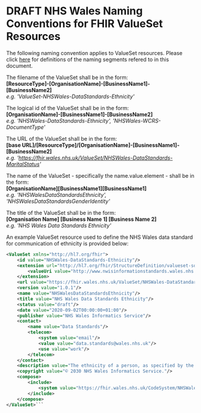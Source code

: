 # DRAFT NHS Wales Naming Conventions for FHIR ValueSet Resources

The following naming convention applies to ValueSet resources. Please click [here](NamingConventions.md) for definitions of the naming segments refered to in this document.

The filename of the ValueSet  shall be in the form:  
**[ResourceType]-[OrganisationName]-[BusinessName1]-[BusinessName2]**  
*e.g. 'ValueSet-NHSWales-DataStandards-Ethnicity'*

The logical id of the ValueSet shall be in the form:  
**[OrganisationName]-[BusinessName1]-[BusinessName2]**  
*e.g. 'NHSWales-DataStandards-Ethnicity', 'NHSWales-WCRS-DocumentType'*

The URL of the ValueSet shall be in the form:  
**[base URL]/[ResourceType]/[OrganisationName]-[BusinessName1]-[BusinessName2]**  
*e.g. 'https://fhir.wales.nhs.uk/ValueSet/NHSWales-DataStandards-MaritalStatus'*

The name of the ValueSet - specifically the name.value.element - shall be in the form:  
**[OrganisationName][BusinessName1][BusinessName1]**   
*e.g. 'NHSWalesDataStandardsEthnicity', 'NHSWalesDataStandardsGenderIdentity'*

The title of the ValueSet shall be in the form:  
**[Organisation Name] [Business Name 1] [Business Name 2]**   
*e.g. 'NHS Wales Data Standards Ethnicity'*

An example ValueSet resource used to define the NHS Wales data standard for communication of ethnicity is provided below:
```xml
<ValueSet xmlns="http://hl7.org/fhir">
	<id value="NHSWales-DataStandards-Ethnicity"/>
	<extension url="http://hl7.org/fhir/StructureDefinition/valueset-sourceReference">
		<valueUri value="http://www.nwisinformationstandards.wales.nhs.uk/sitesplus/documents/299/20171222-DSCN%202017%2011-Core%20Ref%20Data%20Standards-v1.0.pdf"/>
	</extension>
	<url value="https://fhir.wales.nhs.uk/ValueSet/NHSWales-DataStandards-Ethnicity"/>>
	<version value="1.0.1"/>
    <name value="NHSWalesDataStandardsEthnicity"/>
	<title value="NHS Wales Data Standards Ethnicity"/>
	<status value="draft"/>
	<date value="2020-09-02T00:00:00+01:00"/>
	<publisher value="NHS Wales Informatics Service"/>
	<contact>
		<name value="Data Standards"/>
		<telecom>
			<system value="email"/>
			<value value="data.standards@wales.nhs.uk"/>
			<use value="work"/>
		</telecom>
	</contact>
	<description value="The ethnicity of a person, as specified by the person, as per the Office of National Statistics (ONS) 2011 Census Categories"/>
	<copyright value="© 2030 NHS Wales Informatics Service."/>
	<compose>
		<include>
			<system value="https://fhir.wales.nhs.uk/CodeSystem/NHSWales-DataStandards-Ethnicity"/>
		</include>
	</compose>
</ValueSet>``` 